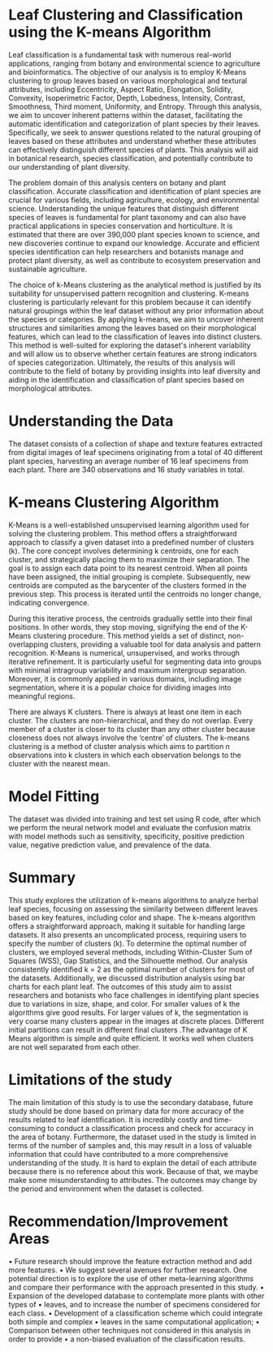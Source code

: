# Leaf Clustering and Classification using the K-means Algorithm
Leaf classification is a fundamental task with numerous real-world applications, ranging from botany and environmental science to agriculture and bioinformatics. The objective of our analysis is to employ K-Means clustering to group leaves based on various morphological and textural attributes, including Eccentricity, Aspect Ratio, Elongation, Solidity, Convexity, Isoperimetric Factor, Depth, Lobedness, Intensity, Contrast, Smoothness, Third moment, Uniformity, and Entropy. Through this analysis, we aim to uncover inherent patterns within the dataset, facilitating the automatic identification and categorization of plant species by their leaves. Specifically, we seek to answer questions related to the natural grouping of leaves based on these attributes and understand whether these attributes can effectively distinguish different species of plants. This analysis will aid in botanical research, species classification, and potentially contribute to our understanding of plant diversity.

The problem domain of this analysis centers on botany and plant classification. Accurate classification and identification of plant species are crucial for various fields, including agriculture, ecology, and environmental science. Understanding the unique features that distinguish different species of leaves is fundamental for plant taxonomy and can also have practical applications in species conservation and horticulture. It is estimated that there are over 390,000 plant species known to science, and new discoveries continue to expand our knowledge. Accurate and efficient species identification can help researchers and botanists manage and protect plant diversity, as well as contribute to ecosystem preservation and sustainable agriculture.

The choice of k-Means clustering as the analytical method is justified by its suitability for unsupervised pattern recognition and clustering. K-means clustering is particularly relevant for this problem because it can identify natural groupings within the leaf dataset without any prior information about the species or categories. By applying k-means, we aim to uncover inherent structures and similarities among the leaves based on their morphological features, which can lead to the classification of leaves into distinct clusters. This method is well-suited for exploring the dataset's inherent variability and will allow us to observe whether certain features are strong indicators of species categorization. Ultimately, the results of this analysis will contribute to the field of botany by providing insights into leaf diversity and aiding in the identification and classification of plant species based on morphological attributes.

# Understanding the Data
The dataset consists of a collection of shape and texture features extracted from digital images of leaf specimens originating from a total of 40 different plant species, harvesting an average number of 16 leaf specimens from each plant. There are 340 observations and 16 study variables in total.

# K-means Clustering Algorithm
K-Means is a well-established unsupervised learning algorithm used for solving the clustering problem. This method offers a straightforward approach to classify a given dataset into a predefined number of clusters (k). The core concept involves determining k centroids, one for each cluster, and strategically placing them to maximize their separation. The goal is to assign each data point to its nearest centroid. When all points have been assigned, the initial grouping is complete. Subsequently, new centroids are computed as the barycenter of the clusters formed in the previous step. This process is iterated until the centroids no longer change, indicating convergence.

During this iterative process, the centroids gradually settle into their final positions. In other words, they stop moving, signifying the end of the K-Means clustering procedure. This method yields a set of distinct, non-overlapping clusters, providing a valuable tool for data analysis and pattern recognition. K-Means is numerical, unsupervised, and works through iterative refinement. It is particularly useful for segmenting data into groups with minimal intragroup variability and maximum intergroup separation. Moreover, it is commonly applied in various domains, including image segmentation, where it is a popular choice for dividing images into meaningful regions.

There are always K clusters. There is always at least one item in each cluster. The clusters are non-hierarchical, and they do not overlap. Every member of a cluster is closer to its cluster than any other cluster because closeness does not always involve the ‘centre’ of clusters. The k-means clustering is a method of cluster analysis which aims to partition n observations into k clusters in which each observation belongs to the cluster with the nearest mean.

# Model Fitting
The dataset was divided into training and test set using R code, after which we perform the neural network model and evaluate the confusion matrix with model methods such as sensitivity, specificity, positive prediction value, negative prediction value, and prevalence of the data.

# Summary
This study explores the utilization of k-means algorithms to analyze herbal leaf species, focusing on assessing the similarity between different leaves based on key features, including color and shape. The k-means algorithm offers a straightforward approach, making it suitable for handling large datasets. It also presents an uncomplicated process, requiring users to specify the number of clusters (k). To determine the optimal number of clusters, we employed several methods, including Within-Cluster Sum of Squares (WSS), Gap Statistics, and the Silhouette method. Our analysis consistently identified k = 2 as the optimal number of clusters for most of the datasets. Additionally, we discussed distribution analysis using bar charts for each plant leaf. The outcomes of this study aim to assist researchers and botanists who face challenges in identifying plant species due to variations in size, shape, and color. For smaller values of k the algorithms give good results. For larger values of k, the segmentation is very coarse many clusters appear in the images at discrete places. Different initial partitions can result in different final clusters .The advantage of K 
Means algorithm is simple and quite efficient. It works well when clusters are not well separated from each other.

# Limitations of the study
The main limitation of this study is to use the secondary database, future study should be done based on primary data for more accuracy of the results related to leaf identification.
It is incredibly costly and time-consuming to conduct a classification process and check for accuracy in the area of botany.
Furthermore, the dataset used in the study is limited in terms of the number of samples and, this may result in a loss of valuable information that could have contributed to a more comprehensive understanding of the study.
It is hard to explain the detail of each attribute because there is no reference about this work. Because of that, we maybe make some misunderstanding to attributes.
The outcomes may change by the period and environment when the dataset is collected. 

# Recommendation/Improvement Areas
•	Future research should improve the feature extraction method and add more features. 
•	We suggest several avenues for further research. One potential direction is to explore the use of other meta-learning algorithms and compare their performance with the approach presented in this study. 
•	Expansion of the developed database to contemplate more plants with other types of
•	leaves, and to increase the number of specimens considered for each class.
•	Development of a classification scheme which could integrate both simple and complex
•	leaves in the same computational application;
•	Comparison between other techniques not considered in this analysis in order to provide
•	a non-biased evaluation of the classification results.
